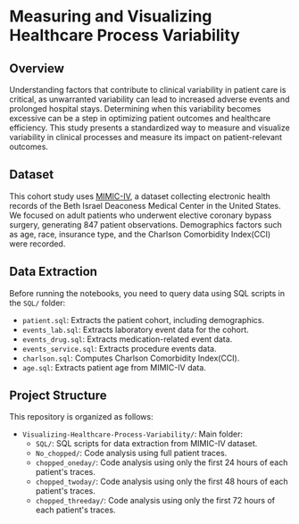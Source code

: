 # Measuring and Visualizing Healthcare Process Variability

## Overview

Understanding factors that contribute to clinical variability in patient care is critical, as unwarranted variability can lead to increased adverse events and prolonged hospital stays. Determining when this variability becomes excessive can be a step in optimizing patient outcomes and healthcare efficiency. This study presents a standardized way to measure and visualize variability in clinical processes and measure its impact on patient-relevant outcomes.

## Dataset

This cohort study uses [MIMIC-IV](https://physionet.org/content/mimiciv/2.2/), a dataset collecting electronic health records of the Beth Israel Deaconess Medical Center in the United States. We focused on adult patients who underwent elective coronary bypass surgery, generating 847 patient observations. Demographics factors such as age, race, insurance type, and the Charlson Comorbidity Index(CCI) were recorded.

## Data Extraction

Before running the notebooks, you need to query data using SQL scripts in the `SQL/` folder:

- `patient.sql`: Extracts the patient cohort, including demographics.
- `events_lab.sql`: Extracts laboratory event data for the cohort.
- `events_drug.sql`: Extracts medication-related event data.
- `events_service.sql`: Extracts procedure events data.
- `charlson.sql`: Computes Charlson Comorbidity Index(CCI).
- `age.sql`: Extracts patient age from MIMIC-IV data.

## Project Structure

This repository is organized as follows:

- `Visualizing-Healthcare-Process-Variability/`: Main folder:
  - `SQL/`: SQL scripts for data extraction from MIMIC-IV dataset.
  - `No_chopped/`: Code analysis using full patient traces.
  - `chopped_oneday/`: Code analysis using only the first 24 hours of each patient's traces.
  - `chopped_twoday/`: Code analysis using only the first 48 hours of each patient's traces.
  - `chopped_threeday/`: Code analysis using only the first 72 hours of each patient's traces.

